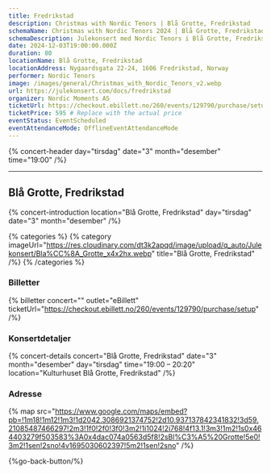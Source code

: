 ```yaml
---
title: Fredrikstad
description: Christmas with Nordic Tenors | Blå Grotte, Fredrikstad
schemaName: Christmas with Nordic Tenors 2024 | Blå Grotte, Fredrikstad
schemaDescription: Julekonsert med Nordic Tenors i Blå Grotte, Fredrikstad
date: 2024-12-03T19:00:00.000Z
duration: 80
locationName: Blå Grotte, Fredrikstad
locationAddress: Nygaardsgata 22-24, 1606 Fredrikstad, Norway
performer: Nordic Tenors
image: /images/general/Christmas_with_Nordic_Tenors_v2.webp
url: https://julekonsert.com/docs/fredrikstad
organizer: Nordic Moments AS
ticketUrl: https://checkout.ebillett.no/260/events/129790/purchase/setup
ticketPrice: 595 # Replace with the actual price
eventStatus: EventScheduled
eventAttendanceMode: OfflineEventAttendanceMode
---
```


{% concert-header day="tirsdag" date="3" month="desember" time="19:00" /%}

---

## Blå Grotte, Fredrikstad

{% concert-introduction location="Blå Grotte, Fredrikstad" day="tirsdag" date="3" month="desember" /%}

{% categories %}
{% category imageUrl="https://res.cloudinary.com/dt3k2apqd/image/upload/q_auto/Julekonsert/Bla%CC%8A_Grotte_x4x2hx.webp" title="Blå Grotte, Fredrikstad" /%}
{% /categories %}

### Billetter

{% billetter concert="" outlet="eBillett" ticketUrl="https://checkout.ebillett.no/260/events/129790/purchase/setup" /%}

### Konsertdetaljer

{% concert-details concert="Blå Grotte, Fredrikstad" date="3" month="desember" day="tirsdag" time="19:00 – 20:20" location="Kulturhuset Blå Grotte, Fredrikstad" /%}

### Adresse

{% map src="https://www.google.com/maps/embed?pb=!1m18!1m12!1m3!1d2042.3086921374752!2d10.937137842341832!3d59.21085487466297!2m3!1f0!2f0!3f0!3m2!1i1024!2i768!4f13.1!3m3!1m2!1s0x464403279f503583%3A0x4dac074a0563d5f8!2sBl%C3%A5%20Grotte!5e0!3m2!1sen!2sno!4v1695030602397!5m2!1sen!2sno" /%}

{%go-back-button/%}
